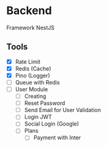 # Backend

Framework NestJS

## Tools

- [x] Rate Limit
- [x] Redis (Cache)
- [x] Pino (Logger)
- [ ] Queue with Redis
- [ ] User Module
  - [ ] Creating
  - [ ] Reset Password
  - [ ] Send Email for User Validation
  - [ ] Login JWT
  - [ ] Social Login (Google)
  - [ ] Plans
    - [ ] Payment with Inter